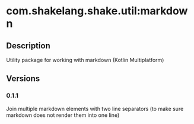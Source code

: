 # com.shakelang.shake.util:markdown
## Description
Utility package for working with markdown (Kotlin Multiplatform)
## Versions
### 0.1.1
Join multiple markdown elements with two line separators (to make sure markdown does not render them into one line)